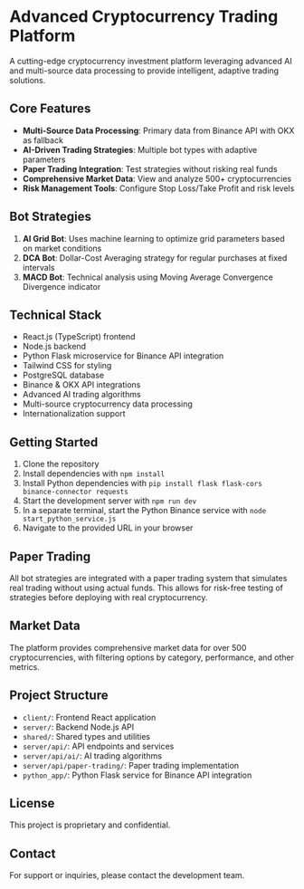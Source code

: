 # Advanced Cryptocurrency Trading Platform

A cutting-edge cryptocurrency investment platform leveraging advanced AI and multi-source data processing to provide intelligent, adaptive trading solutions.

## Core Features

- **Multi-Source Data Processing**: Primary data from Binance API with OKX as fallback
- **AI-Driven Trading Strategies**: Multiple bot types with adaptive parameters
- **Paper Trading Integration**: Test strategies without risking real funds
- **Comprehensive Market Data**: View and analyze 500+ cryptocurrencies
- **Risk Management Tools**: Configure Stop Loss/Take Profit and risk levels

## Bot Strategies

1. **AI Grid Bot**: Uses machine learning to optimize grid parameters based on market conditions
2. **DCA Bot**: Dollar-Cost Averaging strategy for regular purchases at fixed intervals
3. **MACD Bot**: Technical analysis using Moving Average Convergence Divergence indicator

## Technical Stack

- React.js (TypeScript) frontend
- Node.js backend
- Python Flask microservice for Binance API integration
- Tailwind CSS for styling
- PostgreSQL database
- Binance & OKX API integrations
- Advanced AI trading algorithms
- Multi-source cryptocurrency data processing
- Internationalization support

## Getting Started

1. Clone the repository
2. Install dependencies with `npm install`
3. Install Python dependencies with `pip install flask flask-cors binance-connector requests`
4. Start the development server with `npm run dev`
5. In a separate terminal, start the Python Binance service with `node start_python_service.js`
6. Navigate to the provided URL in your browser

## Paper Trading

All bot strategies are integrated with a paper trading system that simulates real trading without using actual funds. This allows for risk-free testing of strategies before deploying with real cryptocurrency.

## Market Data

The platform provides comprehensive market data for over 500 cryptocurrencies, with filtering options by category, performance, and other metrics.

## Project Structure

- `client/`: Frontend React application
- `server/`: Backend Node.js API
- `shared/`: Shared types and utilities
- `server/api/`: API endpoints and services
- `server/api/ai/`: AI trading algorithms
- `server/api/paper-trading/`: Paper trading implementation
- `python_app/`: Python Flask service for Binance API integration

## License

This project is proprietary and confidential.

## Contact

For support or inquiries, please contact the development team.